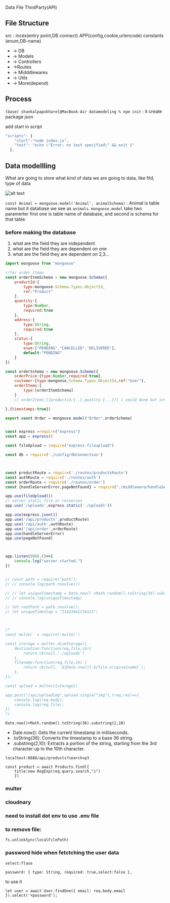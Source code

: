 Data  File   ThirdParty(API)

## File Structure

src : incex(entry point,DB connect) APP(config,cookie,urlencode) constants (enum,DB-name)

* -> DB
* -> Models
* -> Controllers
* ->Routes
* -> Midddlewares
* -> Utils
* -> More(depend)

## Process
```(base) shankalpapokharel@MacBook-Air datamodeling % npm init``` : it create package json

add start in script

```js
"scripts": {
    "start":"node index.js",
    "test": "echo \"Error: no test specified\" && exit 1"
  },
```

## Data modellling

What are going to store
what kind of data we are going to data, 
like fild,  type of data

![alt text](<image/Screenshot 2024-03-26 at 11.10.55 AM.png>)


```const Animal = mongoose.model('Animal', animalSchema)``` : Animal is table name but it database we see as ```animals```. ```mongoose.model``` take two paramerter  first one is table name of database, and second is schema for that table. 

### before making the database
1. what are the field they are independent
2. what are the field they are dependent on one 
2. what are the field they are dependent on 2,3...

```js
import mongoose from "mongoose"

//for order items
const orderItemSchema = new mongoose.Schema({
    productId:{
        type:mongoose.Schema.Types.ObjectId,
        ref:"Product"
    },
    quantity:{
        type:Number,
        required:true
    },
    address:{
        type:String,
        required:true
    },
    status:{
        type:String,
        enum:["PENDING","CANCELLED",'DELIVERED'],
        default:"PENDING"
    }
})

const orderSchema = new mongoose.Schema({
    orderPrice:{type:Number,required:true},
    customer:{type:mongoose.Schema.Types.ObjectId,ref:"User"},
    orderItems:{
        type:[orderItemSchema]
    }
    // orderItems:[{productid:{..},quatity:{...}}] i could done but introduce different secnerio

},{timestamps:true})

export const Order = mongoose.model("Order",orderSchema)
```






























```js

const express =require("express")
const app = express()

const fileUpload = require("express-fileupload")

const db = require('./config/dbConnection')



const productRoute = require('./routes/productsRoute')
const authRoute = require('./routes/auth')
const orderRoute = require('./routes/order')
const {handleServerError,pageNotFound} = require("./middleware/handleServerError")

app.use(fileUpload())
// server static file or resources
app.use('/uploads',express.static('./uploads'))

app.use(express.json())
app.use('/api/products',productRoute)
app.use('/api/auth',authRoute)
app.use('/api/order',orderRoute)
app.use(handleServerError)
app.use(pageNotFound)



app.listen(8888,()=>{
    console.log("server started.")
})


// const path = require("path");
// // console.log(path.resolve())

// // let uniqueTimestamp = Date.now() +Math.random().toString(36).substring(2, 10)
// // console.log(uniqueTimestamp)

// let rootPath = path.resolve();
// let uniqueTimestap = "21423441234123";



/*
const multer  = require('multer')

const storage = multer.diskStorage({
    destination:function(req,file,cb){
        return cb(null,'./uploads')
    },
    filename:function(req,file,cb) {
        return cb(null, `${Date.now()}-${file.originalname}`);
    },
});

const upload = multer({storage})

app.post("/api/uploadimg",upload.single("img"),(req,res)=>{
    console.log(req.body);
    console.log(req.file);
})
*/
```


```Date.now()+Math.random().toString(36).substring(2,10)```
* Date.now(): Gets the current timestamp in milliseconds.
* .toString(36): Converts the timestamp to a base 36 string.
* .substring(2,10): Extracts a portion of the string, starting from the 3rd character up to the 10th character.


```localhost:8888/api/products?search=p3```

```
const product = await Products.find({
    title:new RegExp(req.query.search,"i")
    })
```

### multer

### cloudnary

### need to install dot env to use .env file

### to remove file: 
```
fs.unlinkSync(localFilePath)
```

### password hide when fetctching the user data
```select:flase```
```
password: { type: String, required: true,select:false },
```
to  use it

```
let user = await User.findOne({ email: req.body.email }).select('+password');
```